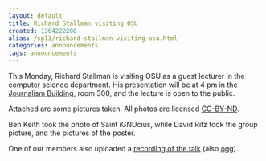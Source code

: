 ```yaml
---
layout: default
title: Richard Stallman visiting OSU
created: 1364222208
alias: /sp13/richard-stallman-visiting-osu.html
categories: announcements
tags: announcements
---
```

This Monday, Richard Stallman is visiting OSU as a guest lecturer in the computer science department. His presentation will be at 4 pm in the [Journalism Building](http://www.osu.edu/map/building.php?building=046), room 300, and the lecture is open to the public.

Attached are some pictures taken. All photos are licensed [CC-BY-ND](http://creativecommons.org/licenses/by-nd/3.0/us/).

Ben Keith took the photo of Saint iGNUcius, while David Ritz took the group picture, and the pictures of the poster.

One of our members also uploaded a [recording of the talk](/~karason/richard_stallman_talk.flac) (also [ogg](http://f.benlk.com/rms-2013-04-15-osu-cc-by-nd.ogg)).
